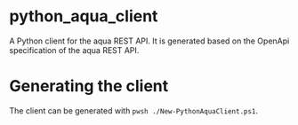 # python_aqua_client
A Python client for the aqua REST API. It is generated based on the OpenApi
specification of the aqua REST API.

# Generating the client
The client can be generated with `pwsh ./New-PythonAquaClient.ps1`.
